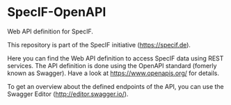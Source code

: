 # SpecIF-OpenAPI
Web API definition for SpecIF.

This repository is part of the SpecIF initiative (https://specif.de).

Here you can find the Web API definition to access SpecIF data using REST services. The API definition is done using the OpenAPI standard 
(fomerly known as Swagger). Have a look at https://www.openapis.org/ for details.

To get an overview about the defined endpoints of the API, you can use the Swagger Editor (http://editor.swagger.io/).

